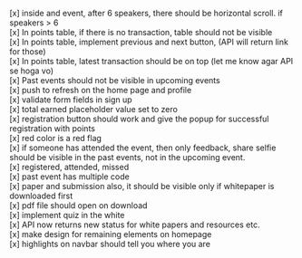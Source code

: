 [x] inside and event, after 6 speakers, there should be horizontal scroll. if speakers > 6<br/>
[x] In points table, if there is no transaction, table should not be visible<br/>
[x] In points table, implement previous and next button, (API will return link for those)<br/>
[x] In points table, latest transaction should be on top (let me know agar API se hoga vo)<br/>
[x] Past events should not be visible in upcoming events<br/>
[x] push to refresh on the home page and profile<br/>
[x] validate form fields in sign up<br/>
[x] total earned placeholder value set to zero<br/>
[x] registration button should work and give the popup for successful registration with points<br/>
[x] red color is a red flag <br/>
[x] if someone has attended the event, then only feedback, share selfie should be visible in the past events, not in the upcoming event. <br/>
[x] registered, attended, missed<br/>
[x] past event has multiple code <br/>
[x] paper and submission also, it should be visible only if whitepaper is downloaded first<br/>
[x] pdf file should open on download<br/>
[x] implement quiz in the white <br/>
[x] API now returns new status for white papers and resources etc.<br/>
[x] make design for remaining elements on homepage<br/>
[x] highlights on navbar should tell you where you are<br/>
